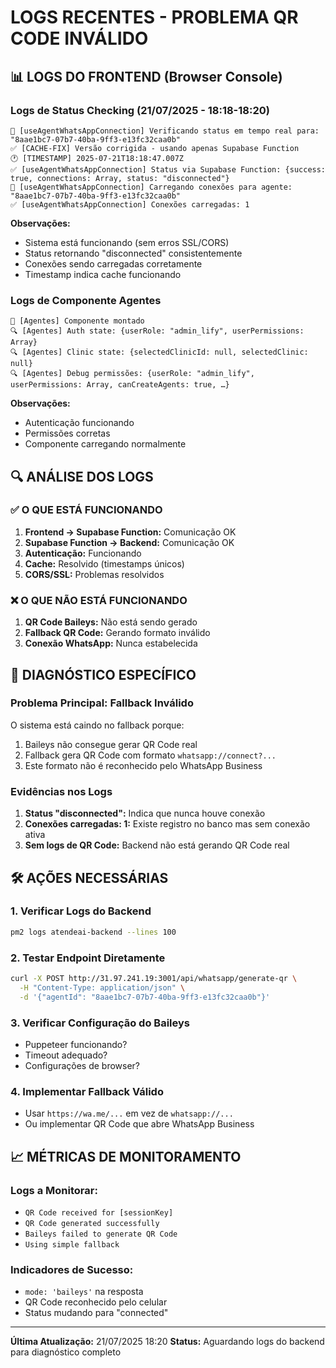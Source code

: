 # LOGS RECENTES - PROBLEMA QR CODE INVÁLIDO

## 📊 LOGS DO FRONTEND (Browser Console)

### Logs de Status Checking (21/07/2025 - 18:18-18:20)

```
🔄 [useAgentWhatsAppConnection] Verificando status em tempo real para: "8aae1bc7-07b7-40ba-9ff3-e13fc32caa0b"
✅ [CACHE-FIX] Versão corrigida - usando apenas Supabase Function
🕐 [TIMESTAMP] 2025-07-21T18:18:47.007Z
✅ [useAgentWhatsAppConnection] Status via Supabase Function: {success: true, connections: Array, status: "disconnected"}
🔄 [useAgentWhatsAppConnection] Carregando conexões para agente: "8aae1bc7-07b7-40ba-9ff3-e13fc32caa0b"
✅ [useAgentWhatsAppConnection] Conexões carregadas: 1
```

**Observações:**
- Sistema está funcionando (sem erros SSL/CORS)
- Status retornando "disconnected" consistentemente
- Conexões sendo carregadas corretamente
- Timestamp indica cache funcionando

### Logs de Componente Agentes

```
🚀 [Agentes] Componente montado
🔍 [Agentes] Auth state: {userRole: "admin_lify", userPermissions: Array}
🔍 [Agentes] Clinic state: {selectedClinicId: null, selectedClinic: null}
🔍 [Agentes] Debug permissões: {userRole: "admin_lify", userPermissions: Array, canCreateAgents: true, …}
```

**Observações:**
- Autenticação funcionando
- Permissões corretas
- Componente carregando normalmente

## 🔍 ANÁLISE DOS LOGS

### ✅ O QUE ESTÁ FUNCIONANDO

1. **Frontend → Supabase Function:** Comunicação OK
2. **Supabase Function → Backend:** Comunicação OK
3. **Autenticação:** Funcionando
4. **Cache:** Resolvido (timestamps únicos)
5. **CORS/SSL:** Problemas resolvidos

### ❌ O QUE NÃO ESTÁ FUNCIONANDO

1. **QR Code Baileys:** Não está sendo gerado
2. **Fallback QR Code:** Gerando formato inválido
3. **Conexão WhatsApp:** Nunca estabelecida

## 🎯 DIAGNÓSTICO ESPECÍFICO

### Problema Principal: Fallback Inválido

O sistema está caindo no fallback porque:
1. Baileys não consegue gerar QR Code real
2. Fallback gera QR Code com formato `whatsapp://connect?...`
3. Este formato não é reconhecido pelo WhatsApp Business

### Evidências nos Logs

1. **Status "disconnected":** Indica que nunca houve conexão
2. **Conexões carregadas: 1:** Existe registro no banco mas sem conexão ativa
3. **Sem logs de QR Code:** Backend não está gerando QR Code real

## 🛠️ AÇÕES NECESSÁRIAS

### 1. Verificar Logs do Backend
```bash
pm2 logs atendeai-backend --lines 100
```

### 2. Testar Endpoint Diretamente
```bash
curl -X POST http://31.97.241.19:3001/api/whatsapp/generate-qr \
  -H "Content-Type: application/json" \
  -d '{"agentId": "8aae1bc7-07b7-40ba-9ff3-e13fc32caa0b"}'
```

### 3. Verificar Configuração do Baileys
- Puppeteer funcionando?
- Timeout adequado?
- Configurações de browser?

### 4. Implementar Fallback Válido
- Usar `https://wa.me/...` em vez de `whatsapp://...`
- Ou implementar QR Code que abre WhatsApp Business

## 📈 MÉTRICAS DE MONITORAMENTO

### Logs a Monitorar:
- `QR Code received for [sessionKey]`
- `QR Code generated successfully`
- `Baileys failed to generate QR Code`
- `Using simple fallback`

### Indicadores de Sucesso:
- `mode: 'baileys'` na resposta
- QR Code reconhecido pelo celular
- Status mudando para "connected"

---

**Última Atualização:** 21/07/2025 18:20
**Status:** Aguardando logs do backend para diagnóstico completo 